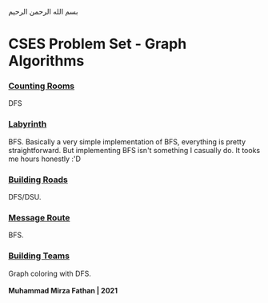 بسم الله الرحمن الرحيم
<br />
# CSES Problem Set - Graph Algorithms
### [Counting Rooms](https://cses.fi/problemset/task/1192)
DFS
### [Labyrinth](https://cses.fi/problemset/task/1193)
BFS. Basically a very simple implementation of BFS, everything is pretty straightforward. But implementing BFS isn't something I casually do. It tooks me hours honestly :'D
### [Building Roads](https://cses.fi/problemset/task/1666)
DFS/DSU.
### [Message Route](https://cses.fi/problemset/task/1667)
BFS.
### [Building Teams](https://cses.fi/problemset/task/1668)
Graph coloring with DFS.
<br/> <br/>
**Muhammad Mirza Fathan | 2021**
